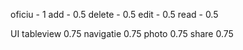 
oficiu - 1
add - 0.5
delete - 0.5
edit - 0.5
read - 0.5 

UI tableview 0.75
navigatie 0.75
photo 0.75
share 0.75

